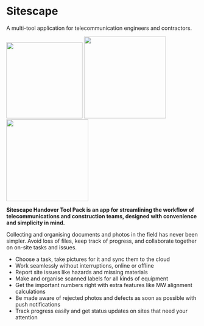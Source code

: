 # Sitescape
A multi-tool application for telecommunication engineers and contractors.



<p float="left">
  <img src="https://i.imgur.com/9frgKdi.png" width="200" />
  <img src="https://i.imgur.com/8DMb8Jz.png" width="215" /> 
  <img src="https://i.imgur.com/40L3yzu.png" width="215" />
</p>

**Sitescape Handover Tool Pack is an app for streamlining the workflow of telecommunications and construction teams, designed with convenience and simplicity in mind.**

Collecting and organising documents and photos in the field has never been simpler. Avoid loss of files, keep track of progress, and collaborate together on on-site tasks and issues.

* Choose a task, take pictures for it and sync them to the cloud
* Work seamlessly without interruptions, online or offline
* Report site issues like hazards and missing materials
* Make and organise scanned labels for all kinds of equipment
* Get the important numbers right with extra features like MW alignment calculations
* Be made aware of rejected photos and defects as soon as possible with push notifications
* Track progress easily and get status updates on sites that need your attention
